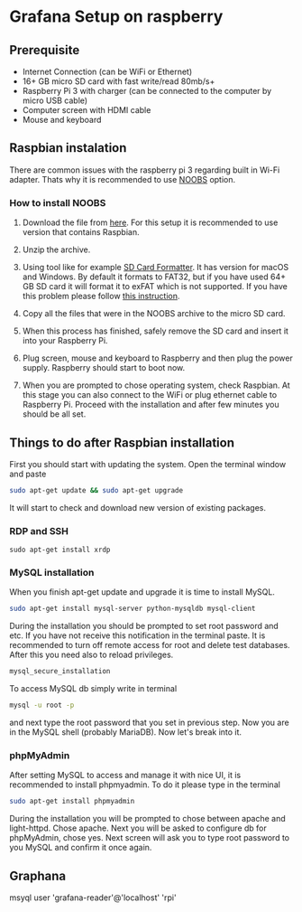 # Grafana Setup on raspberry

## Prerequisite
* Internet Connection (can be WiFi or Ethernet)
* 16+ GB micro SD card with fast write/read 80mb/s+
* Raspberry Pi 3 with charger (can be connected to the computer by micro USB cable)
* Computer screen with HDMI cable
* Mouse and keyboard

## Raspbian instalation
There are common issues with the raspberry pi 3 regarding built in Wi-Fi adapter. Thats why it is recommended to use [NOOBS](https://www.raspberrypi.org/downloads/noobs/) option.

### How to install NOOBS
1) Download the file from [here](https://www.raspberrypi.org/downloads/noobs/). For this setup it is recommended to use version that contains Raspbian.

2) Unzip the archive.

3) Using tool like for example [SD Card Formatter](https://www.sdcard.org/downloads/formatter_4/index.html). It has version for macOS and Windows. By default it formats to FAT32, but if you have used 64+ GB SD card it will format it to exFAT which is not supported. If you have this problem please follow [this instruction](https://www.raspberrypi.org/documentation/installation/sdxc_formatting.md).

4) Copy all the files that were in the NOOBS archive to the micro SD card.

5) When this process has finished, safely remove the SD card and insert it into your Raspberry Pi.

6) Plug screen, mouse and keyboard to Raspberry and then plug the power supply. Raspberry should start to boot now.

7) When you are prompted to chose operating system, check Raspbian. At this stage you can also connect to the WiFi or plug ethernet cable to Raspberry Pi. Proceed with the installation and after few minutes you should be all set.

## Things to do after Raspbian installation
First you should start with updating the system. Open the terminal window and paste
```bash
sudo apt-get update && sudo apt-get upgrade
```
It will start to check and download new version of existing packages.

### RDP and SSH


```
sudo apt-get install xrdp
```

### MySQL installation
When you finish apt-get update and upgrade it is time to install MySQL.
```bash
sudo apt-get install mysql-server python-mysqldb mysql-client
```
During the installation you should be prompted to set root password and etc. If you have not receive this notification in the terminal paste. It is recommended to turn off remote access for root and delete test databases. After this you need also to reload privileges.
```bash
mysql_secure_installation
```
To access MySQL db simply write in terminal
```bash
mysql -u root -p
```
and next type the root password that you set in previous step. Now you are in the MySQL shell (probably MariaDB). Now let's break into it.


### phpMyAdmin
After setting MySQL to access and manage it with nice UI, it is recommended to install phpmyadmin. To do it please type in the terminal
```bash
sudo apt-get install phpmyadmin
```
During the installation you will be prompted to chose between apache and light-httpd. Chose apache. Next you will be asked to configure db for phpMyAdmin, chose yes. Next screen will ask you to type root password to you MySQL and confirm it once again.


## Graphana

msyql user 'grafana-reader'@'localhost' 'rpi'
